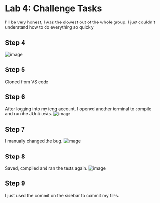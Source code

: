 # Lab 4: Challenge Tasks
I'll be very honest, I was the slowest out of the whole group. I just couldn't understand how to do everything so quickly
## Step 4
![image](https://user-images.githubusercontent.com/122564073/221779556-c4364099-d20c-4e0c-9ab1-ad6dc4b5ec2c.png)


## Step 5
Cloned from VS code

## Step 6
After logging into my ieng account, I opened another terminal to compile and run the JUnit tests. 
![image](https://user-images.githubusercontent.com/122564073/221771104-d2083ba1-4f69-417b-bf81-10bd9021bf87.png)

## Step 7
I manually changed the bug.
![image](https://user-images.githubusercontent.com/122564073/221779767-2b0f0745-e0e0-48cb-b812-5fd88dbc762a.png)

## Step 8
Saved, compiled and ran the tests again.
![image](https://user-images.githubusercontent.com/122564073/221779835-3722fad1-6245-44df-a6aa-34a6c3a1cefa.png)

## Step 9
I just used the commit on the sidebar to commit my files.

